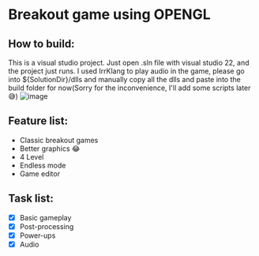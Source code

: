 # Breakout game using OPENGL

## How to build:
This is a visual studio project. Just open .sln file with visual studio 22, and the project just runs.
I used IrrKlang to play audio in the game, please go into ${SolutionDir}/dlls and manually copy all the dlls and paste into the build folder for now(Sorry for the inconvenience, I'll add some scripts later 😅)
![image](https://github.com/quangcrazymen/Breakout-Game-OpenGL/assets/80439365/f59c5be7-d42c-4d8b-ab2a-4b0836220162)

## Feature list:
- Classic breakout games
- Better graphics :joy:
- 4 Level
- Endless mode
- Game editor

## Task list:
- [x] Basic gameplay
- [x] Post-processing
- [x] Power-ups
- [X] Audio
